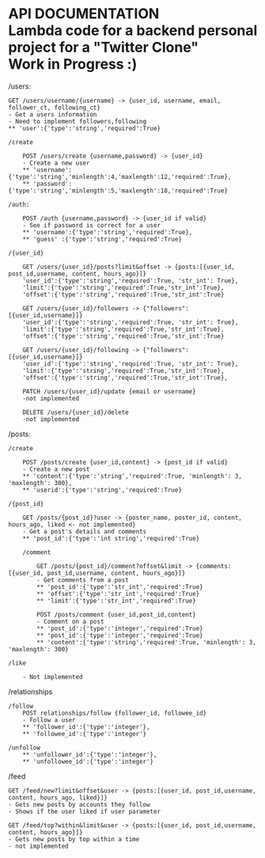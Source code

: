 API DOCUMENTATION <br>
Lambda code for a backend personal project for a "Twitter Clone" <br>
Work in Progress :)
=================

/users:

    GET /users/username/{username} -> {user_id, username, email, follower_ct, following_ct}
    - Get a users information
    - Need to implement followers,following
    ** 'user':{'type':'string','required':True}
    
    /create

        POST /users/create {username,password} -> {user_id}
        - Create a new user
        ** 'username':{'type':'string','minlength':4,'maxlength':12,'required':True},
        ** 'password':{'type':'string','minlength':5,'maxlength':18,'required':True}

    /auth:

        POST /auth {username,password} -> {user_id if valid}
        - See if password is correct for a user
        ** 'username':{'type':'string','required':True}, 
        ** 'guess' :{'type':'string','required':True}

    /{user_id}

        GET /users/{user_id}/posts?limit&offset -> {posts:[{user_id, post_id,username, content, hours_ago}]}
        'user_id':{'type':'string','required':True, 'str_int': True},
        'limit':{'type':'string','required':True,'str_int':True},
        'offset':{'type':'string','required':True,'str_int':True}

        GET /users/{user_id}/followers -> {"followers":[{user_id,username}]}
        'user_id':{'type':'string','required':True, 'str_int': True},
        'limit':{'type':'string','required':True,'str_int':True},
        'offset':{'type':'string','required':True,'str_int':True}

        GET /users/{user_id}/following -> {"followers":[{user_id,username}]}
        'user_id':{'type':'string','required':True, 'str_int': True},
        'limit':{'type':'string','required':True,'str_int':True},
        'offset':{'type':'string','required':True,'str_int':True},

        PATCH /users/{user_id}/update {email or username}
        -not implemented 

        DELETE /users/{user_id}/delete
        -not implemented

/posts:

    /create 

        POST /posts/create {user_id,content} -> {post_id if valid}
        - Create a new post
        ** 'content':{'type':'string','required':True, 'minlength': 3, 'maxlength': 300},
        ** 'userid':{'type':'string','required':True}

    /{post_id}
        
        GET /posts/{post_id}?user -> {poster_name, poster_id, content, hours_ago, liked <- not implemented}
        - Get a post's details and comments
        ** 'post_id':{'type':'int string','required':True}

        /comment

            GET /posts/{post_id}/comment?offset&limit -> {comments:[{user_id, post_id,username, content, hours_ago}]}
            - Get comments from a post
            ** 'post_id':{'type':'str_int','required':True}
            ** 'offset':{'type':'str_int','required':True}
            ** 'limit':{'type':'str_int','required':True}

            POST /posts/comment {user_id,post_id,content}
            - Comment on a post
            ** 'post_id':{'type':'integer','required':True}
            ** 'post_id':{'type':'integer','required':True}
            ** 'content':{'type':'string','required':True, 'minlength': 3, 'maxlength': 300}
        
    /like

        - Not implemented

/relationships

    /follow
        POST relationships/follow {follower_id, followee_id}
        - Follow a user
        ** 'follower_id':{'type':'integer'},
        ** 'followee_id':{'type':'integer'}

    /unfollow
        ** 'unfollower_id':{'type':'integer'},
        ** 'unfollowee_id':{'type':'integer'}

/feed

    GET /feed/new?limit&offset&user -> {posts:[{user_id, post_id,username, content, hours_ago, liked}]}
    - Gets new posts by accounts they follow
    - Shows if the user liked if user parameter

    GET /feed/top?within&limit&user -> {posts:[{user_id, post_id,username, content, hours_ago}]}
    - Gets new posts by top within a time
    - not implemented